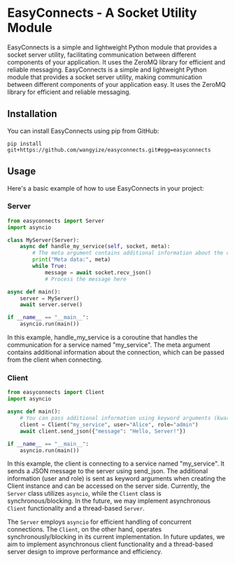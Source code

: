 # EasyConnects - A Socket Utility Module
EasyConnects is a simple and lightweight Python module that provides a socket server utility, facilitating communication between different components of your application. It uses the ZeroMQ library for efficient and reliable messaging.
EasyConnects is a simple and lightweight Python module that provides a socket server utility, making communication between different components of your application easy. It uses the ZeroMQ library for efficient and reliable messaging.

## Installation
You can install EasyConnects using pip from GitHub:


```
pip install git+https://github.com/wangyize/easyconnects.git#egg=easyconnects
```
## Usage
Here's a basic example of how to use EasyConnects in your project:

### Server
```Python
from easyconnects import Server
import asyncio

class MyServer(Server):
    async def handle_my_service(self, socket, meta):
        # The meta argument contains additional information about the client.
        print("Meta data:", meta)
        while True:
            message = await socket.recv_json()
            # Process the message here

async def main():
    server = MyServer()
    await server.serve()

if __name__ == "__main__":
    asyncio.run(main())

```
In this example, handle_my_service is a coroutine that handles the communication for a service named "my_service". The meta argument contains additional information about the connection, which can be passed from the client when connecting.

### Client
```Python
from easyconnects import Client
import asyncio

async def main():
    # You can pass additional information using keyword arguments (kwargs)
    client = Client("my_service", user="Alice", role="admin")
    await client.send_json({"message": "Hello, Server!"})

if __name__ == "__main__":
    asyncio.run(main())
```
In this example, the client is connecting to a service named "my_service". It sends a JSON message to the server using send_json. The additional information (user and role) is sent as keyword arguments when creating the Client instance and can be accessed on the server side.
Currently, the `Server` class utilizes `asyncio`, while the `Client` class is synchronous/blocking. In the future, we may implement asynchronous `Client` functionality and a thread-based `Server`.

The `Server` employs `asyncio` for efficient handling of concurrent connections. The `Client`, on the other hand, operates synchronously/blocking in its current implementation. In future updates, we aim to implement asynchronous client functionality and a thread-based server design to improve performance and efficiency.
